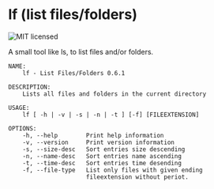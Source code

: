 # lf (list files/folders)

![MIT licensed][license-image]

[license-image]: https://img.shields.io/github/license/workingj/dh.svg

A small tool like ls, to list files and/or folders.

```text
NAME:
    lf - List Files/Folders 0.6.1

DESCRIPTION:
    Lists all files and folders in the current directory

USAGE:
    lf [ -h | -v | -s | -n | -t ] [-f] [FILEEXTENSION]

OPTIONS:
    -h, --help        Print help information
    -v, --version     Print version information
    -s, --size-desc   Sort entries size descending
    -n, --name-desc   Sort entries name ascending
    -t, --time-desc   Sort entries time desending
    -f, --file-type   List only files with given ending
                      fileextension without periot.
```
